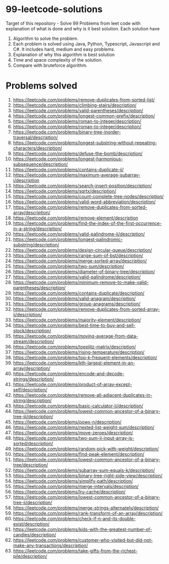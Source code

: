 # 99-leetcode-solutions
Target of this repository - Solve 99 Problems from leet code with explanation of what is done and why is it best solution. 
Each solution have 
1. Algorithm to solve the problem.
2. Each problem is solved using Java, Python, Typescript, Javascript and C#. It includes hard, medium and easy problems.
3. Explanation of why this algorithm is best solution
4. Time and space complexity of the solution.
5. Compare with bruteforce algorithm.


# Problems solved
1. https://leetcode.com/problems/remove-duplicates-from-sorted-list/
2. https://leetcode.com/problems/climbing-stairs/description/
3. https://leetcode.com/problems/valid-parentheses/description/
4. https://leetcode.com/problems/longest-common-prefix/description/
5. https://leetcode.com/problems/roman-to-integer/description/
6. https://leetcode.com/problems/roman-to-integer/description/
7. https://leetcode.com/problems/binary-tree-inorder-traversal/description/
8. https://leetcode.com/problems/longest-substring-without-repeating-characters/description/
9. https://leetcode.com/problems/defuse-the-bomb/description/
10. https://leetcode.com/problems/longest-harmonious-subsequence/description/
11. https://leetcode.com/problems/contains-duplicate-ii/
12. https://leetcode.com/problems/maximum-average-subarray-i/description
13. https://leetcode.com/problems/search-insert-position/description/
14. https://leetcode.com/problems/sqrtx/description/
15. https://leetcode.com/problems/count-complete-tree-nodes/description/
16. https://leetcode.com/problems/valid-word-abbreviation/description/
17. https://leetcode.com/problems/remove-duplicates-from-sorted-array/description/
18. https://leetcode.com/problems/remove-element/description
19. https://leetcode.com/problems/find-the-index-of-the-first-occurrence-in-a-string/description/
20. https://leetcode.com/problems/valid-palindrome-ii/description/
21. https://leetcode.com/problems/longest-palindromic-substring/description/
22. https://leetcode.com/problems/design-circular-queue/description/
23. https://leetcode.com/problems/range-sum-of-bst/description/
24. https://leetcode.com/problems/merge-sorted-array/description/
25. https://leetcode.com/problems/two-sum/description/
26. https://leetcode.com/problems/diameter-of-binary-tree/description/
27. https://leetcode.com/problems/valid-palindrome/description/
28. https://leetcode.com/problems/minimum-remove-to-make-valid-parentheses/description/
29. https://leetcode.com/problems/contains-duplicate/description/
30. https://leetcode.com/problems/valid-anagram/description/
31. https://leetcode.com/problems/group-anagrams/description/
32. https://leetcode.com/problems/remove-duplicates-from-sorted-array-ii/description/
33. https://leetcode.com/problems/majority-element/description/
34. https://leetcode.com/problems/best-time-to-buy-and-sell-stock/description/
35. https://leetcode.com/problems/moving-average-from-data-stream/description/
36. https://leetcode.com/problems/toeplitz-matrix/description/
37. https://leetcode.com/problems/rising-temperature/description/
38.  https://leetcode.com/problems/top-k-frequent-elements/description/
39. https://leetcode.com/problems/kth-largest-element-in-an-array/description/
40.  https://leetcode.com/problems/encode-and-decode-strings/description/
41.  https://leetcode.com/problems/product-of-array-except-self/description/
42.  https://leetcode.com/problems/remove-all-adjacent-duplicates-in-string/description/
43.  https://leetcode.com/problems/basic-calculator-ii/description/
44.  https://leetcode.com/problems/lowest-common-ancestor-of-a-binary-tree-iii/description/
45.  https://leetcode.com/problems/powx-n/description/
46.  https://leetcode.com/problems/nested-list-weight-sum/description/
47.  https://leetcode.com/problems/move-zeroes/description/
48.  https://leetcode.com/problems/two-sum-ii-input-array-is-sorted/description/
49.  https://leetcode.com/problems/random-pick-with-weight/description/
50.  https://leetcode.com/problems/find-peak-element/description/
51.  https://leetcode.com/problems/lowest-common-ancestor-of-a-binary-tree/description/
52.  https://leetcode.com/problems/subarray-sum-equals-k/description/
53.  https://leetcode.com/problems/binary-tree-right-side-view/description/
54.  https://leetcode.com/problems/simplify-path/description/
55.  https://leetcode.com/problems/merge-intervals/description/
56.  https://leetcode.com/problems/lru-cache/description/
57.   https://leetcode.com/problems/lowest-common-ancestor-of-a-binary-tree-ii/description/
58.   https://leetcode.com/problems/merge-strings-alternately/description/
59.   https://leetcode.com/problems/rank-transform-of-an-array/description/
60.    https://leetcode.com/problems/check-if-n-and-its-double-exist/description/
61.  https://leetcode.com/problems/kids-with-the-greatest-number-of-candies/description/
62.  https://leetcode.com/problems/customer-who-visited-but-did-not-make-any-transactions/description/
63.  https://leetcode.com/problems/take-gifts-from-the-richest-pile/description/

    
